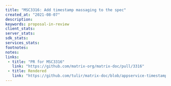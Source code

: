 ```yaml
---
title: "MSC3316: Add timestamp massaging to the spec"
created_at: "2021-08-07"
description:
keywords: proposal-in-review
client_stats:
server_stats:
sdk_stats:
services_stats:
footnotes:
notes:
links:
 - title: "PR for MSC3316"
   link: "https://github.com/matrix-org/matrix-doc/pull/3316"
 - title: Rendered
   link: "https://github.com/tulir/matrix-doc/blob/appservice-timestamp-massaging/proposals/3316-appservice-timestamp-massaging.md"
---
```

